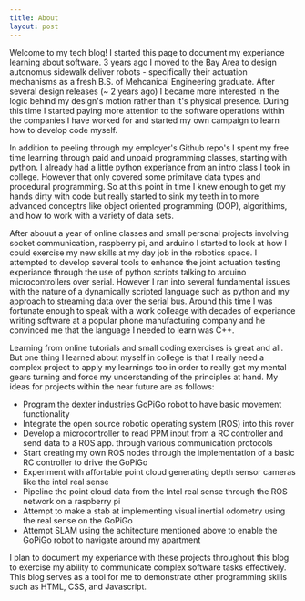 ```yaml
---
title: About
layout: post
---
```


Welcome to my tech blog! I started this page to document my experiance learning about software. 3 years ago I moved to the Bay Area to design autonomus sidewalk deliver robots - specifically their actuation mechanisms as a fresh B.S. of Mehcanical Engineering graduate. After several design releases (~ 2 years ago) I became more interested in the logic behind my design's motion rather than it's physical presence. During this time I started paying more attention to the software operations within the companies I have worked for and started my own campaign to learn how to develop code myself.

In addition to peeling through my employer's Github repo's I spent my free time learning through paid and unpaid programming classes, starting with python. I already had a little python experiance from an intro class I took in college. However that only covered some primitave data types and procedural programming. So at this point in time I knew enough to get my hands dirty with code but really started to sink my teeth in to more advanced conceptrs like object oriented programming (OOP), algorithims, and how to work with a variety of data sets.  

After abouut a year of online classes and small personal projects involving socket communication, raspberry pi, and arduino I started to look at how I could exercise my new skills at my day job in the robotics space. I attempted to develop several tools to enhance the joint actuation testing experiance through the use of python scripts talking to arduino microcontrollers over serial. However I ran into several fundamental issues with the nature of a dynamically scripted language such as python and my approach to streaming data over the serial bus. Around this time I was fortunate enough to speak with a work colleage with decades of experiance writing software at a popular phone manufacturing company and he convinced me that the language I needed to learn was C++. 

Learning from online tutorials and small coding exercises is great and all. But one thing I learned about myself in college is that I really need a complex project to apply my learnings too in order to really get my mental gears turning and force my understanding of the principles at hand. My ideas for projects within the near future are as follows:

* Program the dexter industries GoPiGo robot to have basic movement functionality
* Integrate the open source robotic operating system (ROS) into this rover
* Develop a microcontroller to read PPM input from a RC controller and send data to a ROS app. through various communication protocols
* Start creating my own ROS nodes through the implementation of a basic RC controller to drive the GoPiGo
* Experiment with affortable point cloud generating depth sensor cameras like the intel real sense
* Pipeline the point cloud data from the Intel real sense through the ROS network on a raspberry pi
* Attempt to make a stab at implementing visual inertial odometry using the real sense on the GoPiGo
* Attempt SLAM using the achitecture mentioned above to enable the GoPiGo robot to navigate around my apartment


I plan to document my experiance with these projects throughout this blog to exercise my ability to communicate complex software tasks effectively. This blog serves as a tool for me to demonstrate other programming skills such as HTML, CSS, and Javascript. 



<!--I also wanted to learn more about real time operating systems (RTOS) so I got started with the arduino platform around this time as well. With the burning desire to apply my begginer coding knowlege to a fun mechanical system with movement I decided to embark on a bare metal drone project that I built from scratch. This prohject failed misserably becuase I was juggling too many things at once, and drones can be quite dangerous. I was able to get the open source arduino software built and loaded and had a fully constructed drone. However I was very novice with motor controller units at the time (MCU's or ESC's) and did not know how to calibrate them since the cheap ones I purchased from amazon did not come with any documentation. On the maiden voyage of my drone, the motor controllers were not properly synched to the control loop running on the arduino and did not distrubute power evenly. Resulting in my first massive software related fail and the destruction of my drone (flew straight into a fence). 

I also wanted to learn more about real time operating systems (RTOS) because that was what directly made my designs move in the first place. Luckily I have been fortunate enough to work directly with embedded systems engineers, iterating on the specifics of my mechanical design so they could map the geometry and speed appropriately. After picking my coworker's brain a bit I decided it would be best for me to start as gentle as possible and bought myself an arduino. After blinking a few lights and reading ping reponces from ultrasonic sensors I decided it was time for me to interface this with application level software like they have been doing on the projects at my work.

My search for a project to integrate my desire to learn about RTOS and application level software simultaneously led me to the GoPiGo by dexter industries. It is a low cost differential drive robot that utlizes a Raspberry Pi and an arduino to control the two drive motors of the small robot. This is the platform for me to exercise my knowledge gained from taking online classes.



-->